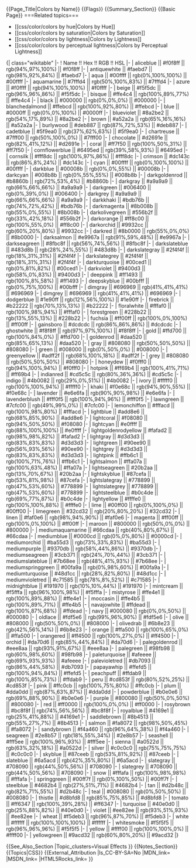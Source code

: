 {{Page_Title|Colors by Name}}
{{Flags}}
{{Summary_Section}}
{{Basic Page}}
===Related topics===
* [[css/color/colors by hue|Colors by Hue]]
* [[css/color/colors by saturation|Colors by Saturation]]
* [[css/color/colors by lightness|Colors by Lightness]]
* [[css/color/colors by perceptual lightness|Colors by Perceptual Lightness]]

{| class="wikitable"
|-
! Name !! Hex !! RGB !! HSL
|-
| aliceblue || #f0f8ff || rgb(94%,97%,100%) || #f0f8ff
|-
| antiquewhite || #faebd7 || rgb(98%,92%,84%) || #faebd7
|-
| aqua || #00ffff || rgb(0%,100%,100%) || #00ffff
|-
| aquamarine || #7fffd4 || rgb(50%,100%,83%) || #7fffd4
|-
| azure || #f0ffff || rgb(94%,100%,100%) || #f0ffff
|-
| beige || #f5f5dc || rgb(96%,96%,86%) || #f5f5dc
|-
| bisque || #ffe4c4 || rgb(100%,89%,77%) || #ffe4c4
|-
| black || #000000 || rgb(0%,0%,0%) || #000000
|-
| blanchedalmond || #ffebcd || rgb(100%,92%,80%) || #ffebcd
|-
| blue || #0000ff || rgb(0%,0%,100%) || #0000ff
|-
| blueviolet || #8a2be2 || rgb(54%,17%,89%) || #8a2be2
|-
| brown || #a52a2a || rgb(65%,16%,16%) || #a52a2a
|-
| burlywood || #deb887 || rgb(87%,72%,53%) || #deb887
|-
| cadetblue || #5f9ea0 || rgb(37%,62%,63%) || #5f9ea0
|-
| chartreuse || #7fff00 || rgb(50%,100%,0%) || #7fff00
|-
| chocolate || #d2691e || rgb(82%,41%,12%) || #d2691e
|-
| coral || #ff7f50 || rgb(100%,50%,31%) || #ff7f50
|-
| cornflowerblue || #6495ed || rgb(39%,58%,93%) || #6495ed
|-
| cornsilk || #fff8dc || rgb(100%,97%,86%) || #fff8dc
|-
| crimson || #dc143c || rgb(86%,8%,24%) || #dc143c
|-
| cyan || #00ffff || rgb(0%,100%,100%) || #00ffff
|-
| darkblue || #00008b || rgb(0%,0%,55%) || #00008b
|-
| darkcyan || #008b8b || rgb(0%,55%,55%) || #008b8b
|-
| darkgoldenrod || #b8860b || rgb(72%,53%,4%) || #b8860b
|-
| darkgray || #a9a9a9 || rgb(66%,66%,66%) || #a9a9a9
|-
| darkgreen || #006400 || rgb(0%,39%,0%) || #006400
|-
| darkgrey || #a9a9a9 || rgb(66%,66%,66%) || #a9a9a9
|-
| darkkhaki || #bdb76b || rgb(74%,72%,42%) || #bdb76b
|-
| darkmagenta || #8b008b || rgb(55%,0%,55%) || #8b008b
|-
| darkolivegreen || #556b2f || rgb(33%,42%,18%) || #556b2f
|-
| darkorange || #ff8c00 || rgb(100%,55%,0%) || #ff8c00
|-
| darkorchid || #9932cc || rgb(60%,20%,80%) || #9932cc
|-
| darkred || #8b0000 || rgb(55%,0%,0%) || #8b0000
|-
| darksalmon || #e9967a || rgb(91%,59%,48%) || #e9967a
|-
| darkseagreen || #8fbc8f || rgb(56%,74%,56%) || #8fbc8f
|-
| darkslateblue || #483d8b || rgb(28%,24%,55%) || #483d8b
|-
| darkslategray || #2f4f4f || rgb(18%,31%,31%) || #2f4f4f
|-
| darkslategrey || #2f4f4f || rgb(18%,31%,31%) || #2f4f4f
|-
| darkturquoise || #00ced1 || rgb(0%,81%,82%) || #00ced1
|-
| darkviolet || #9400d3 || rgb(58%,0%,83%) || #9400d3
|-
| deeppink || #ff1493 || rgb(100%,8%,58%) || #ff1493
|-
| deepskyblue || #00bfff || rgb(0%,75%,100%) || #00bfff
|-
| dimgray || #696969 || rgb(41%,41%,41%) || #696969
|-
| dimgrey || #696969 || rgb(41%,41%,41%) || #696969
|-
| dodgerblue || #1e90ff || rgb(12%,56%,100%) || #1e90ff
|-
| firebrick || #b22222 || rgb(70%,13%,13%) || #b22222
|-
| floralwhite || #fffaf0 || rgb(100%,98%,94%) || #fffaf0
|-
| forestgreen || #228b22 || rgb(13%,55%,13%) || #228b22
|-
| fuchsia || #ff00ff || rgb(100%,0%,100%) || #ff00ff
|-
| gainsboro || #dcdcdc || rgb(86%,86%,86%) || #dcdcdc
|-
| ghostwhite || #f8f8ff || rgb(97%,97%,100%) || #f8f8ff
|-
| gold || #ffd700 || rgb(100%,84%,0%) || #ffd700
|-
| goldenrod || #daa520 || rgb(85%,65%,13%) || #daa520
|-
| gray || #808080 || rgb(50%,50%,50%) || #808080
|-
| green || #008000 || rgb(0%,50%,0%) || #008000
|-
| greenyellow || #adff2f || rgb(68%,100%,18%) || #adff2f
|-
| grey || #808080 || rgb(50%,50%,50%) || #808080
|-
| honeydew || #f0fff0 || rgb(94%,100%,94%) || #f0fff0
|-
| hotpink || #ff69b4 || rgb(100%,41%,71%) || #ff69b4
|-
| indianred || #cd5c5c || rgb(80%,36%,36%) || #cd5c5c
|-
| indigo || #4b0082 || rgb(29%,0%,51%) || #4b0082
|-
| ivory || #fffff0 || rgb(100%,100%,94%) || #fffff0
|-
| khaki || #f0e68c || rgb(94%,90%,55%) || #f0e68c
|-
| lavender || #e6e6fa || rgb(90%,90%,98%) || #e6e6fa
|-
| lavenderblush || #fff0f5 || rgb(100%,94%,96%) || #fff0f5
|-
| lawngreen || #7cfc00 || rgb(49%,99%,0%) || #7cfc00
|-
| lemonchiffon || #fffacd || rgb(100%,98%,80%) || #fffacd
|-
| lightblue || #add8e6 || rgb(68%,85%,90%) || #add8e6
|-
| lightcoral || #f08080 || rgb(94%,50%,50%) || #f08080
|-
| lightcyan || #e0ffff || rgb(88%,100%,100%) || #e0ffff
|-
| lightgoldenrodyellow || #fafad2 || rgb(98%,98%,82%) || #fafad2
|-
| lightgray || #d3d3d3 || rgb(83%,83%,83%) || #d3d3d3
|-
| lightgreen || #90ee90 || rgb(56%,93%,56%) || #90ee90
|-
| lightgrey || #d3d3d3 || rgb(83%,83%,83%) || #d3d3d3
|-
| lightpink || #ffb6c1 || rgb(100%,71%,76%) || #ffb6c1
|-
| lightsalmon || #ffa07a || rgb(100%,63%,48%) || #ffa07a
|-
| lightseagreen || #20b2aa || rgb(13%,70%,67%) || #20b2aa
|-
| lightskyblue || #87cefa || rgb(53%,81%,98%) || #87cefa
|-
| lightslategray || #778899 || rgb(47%,53%,60%) || #778899
|-
| lightslategrey || #778899 || rgb(47%,53%,60%) || #778899
|-
| lightsteelblue || #b0c4de || rgb(69%,77%,87%) || #b0c4de
|-
| lightyellow || #ffffe0 || rgb(100%,100%,88%) || #ffffe0
|-
| lime || #00ff00 || rgb(0%,100%,0%) || #00ff00
|-
| limegreen || #32cd32 || rgb(20%,80%,20%) || #32cd32
|-
| linen || #faf0e6 || rgb(98%,94%,90%) || #faf0e6
|-
| magenta || #ff00ff || rgb(100%,0%,100%) || #ff00ff
|-
| maroon || #800000 || rgb(50%,0%,0%) || #800000
|-
| mediumaquamarine || #66cdaa || rgb(40%,80%,67%) || #66cdaa
|-
| mediumblue || #0000cd || rgb(0%,0%,80%) || #0000cd
|-
| mediumorchid || #ba55d3 || rgb(73%,33%,83%) || #ba55d3
|-
| mediumpurple || #9370db || rgb(58%,44%,86%) || #9370db
|-
| mediumseagreen || #3cb371 || rgb(24%,70%,44%) || #3cb371
|-
| mediumslateblue || #7b68ee || rgb(48%,41%,93%) || #7b68ee
|-
| mediumspringgreen || #00fa9a || rgb(0%,98%,60%) || #00fa9a
|-
| mediumturquoise || #48d1cc || rgb(28%,82%,80%) || #48d1cc
|-
| mediumvioletred || #c71585 || rgb(78%,8%,52%) || #c71585
|-
| midnightblue || #191970 || rgb(10%,10%,44%) || #191970
|-
| mintcream || #f5fffa || rgb(96%,100%,98%) || #f5fffa
|-
| mistyrose || #ffe4e1 || rgb(100%,89%,88%) || #ffe4e1
|-
| moccasin || #ffe4b5 || rgb(100%,89%,71%) || #ffe4b5
|-
| navajowhite || #ffdead || rgb(100%,87%,68%) || #ffdead
|-
| navy || #000080 || rgb(0%,0%,50%) || #000080
|-
| oldlace || #fdf5e6 || rgb(99%,96%,90%) || #fdf5e6
|-
| olive || #808000 || rgb(50%,50%,0%) || #808000
|-
| olivedrab || #6b8e23 || rgb(42%,56%,14%) || #6b8e23
|-
| orange || #ffa500 || rgb(100%,65%,0%) || #ffa500
|-
| orangered || #ff4500 || rgb(100%,27%,0%) || #ff4500
|-
| orchid || #da70d6 || rgb(85%,44%,84%) || #da70d6
|-
| palegoldenrod || #eee8aa || rgb(93%,91%,67%) || #eee8aa
|-
| palegreen || #98fb98 || rgb(60%,98%,60%) || #98fb98
|-
| paleturquoise || #afeeee || rgb(69%,93%,93%) || #afeeee
|-
| palevioletred || #db7093 || rgb(86%,44%,58%) || #db7093
|-
| papayawhip || #ffefd5 || rgb(100%,94%,84%) || #ffefd5
|-
| peachpuff || #ffdab9 || rgb(100%,85%,73%) || #ffdab9
|-
| peru || #cd853f || rgb(80%,52%,25%) || #cd853f
|-
| pink || #ffc0cb || rgb(100%,75%,80%) || #ffc0cb
|-
| plum || #dda0dd || rgb(87%,63%,87%) || #dda0dd
|-
| powderblue || #b0e0e6 || rgb(69%,88%,90%) || #b0e0e6
|-
| purple || #800080 || rgb(50%,0%,50%) || #800080
|-
| red || #ff0000 || rgb(100%,0%,0%) || #ff0000
|-
| rosybrown || #bc8f8f || rgb(74%,56%,56%) || #bc8f8f
|-
| royalblue || #4169e1 || rgb(25%,41%,88%) || #4169e1
|-
| saddlebrown || #8b4513 || rgb(55%,27%,7%) || #8b4513
|-
| salmon || #fa8072 || rgb(98%,50%,45%) || #fa8072
|-
| sandybrown || #f4a460 || rgb(96%,64%,38%) || #f4a460
|-
| seagreen || #2e8b57 || rgb(18%,55%,34%) || #2e8b57
|-
| seashell || #fff5ee || rgb(100%,96%,93%) || #fff5ee
|-
| sienna || #a0522d || rgb(63%,32%,18%) || #a0522d
|-
| silver || #c0c0c0 || rgb(75%,75%,75%) || #c0c0c0
|-
| skyblue || #87ceeb || rgb(53%,81%,92%) || #87ceeb
|-
| slateblue || #6a5acd || rgb(42%,35%,80%) || #6a5acd
|-
| slategray || #708090 || rgb(44%,50%,56%) || #708090
|-
| slategrey || #708090 || rgb(44%,50%,56%) || #708090
|-
| snow || #fffafa || rgb(100%,98%,98%) || #fffafa
|-
| springgreen || #00ff7f || rgb(0%,100%,50%) || #00ff7f
|-
| steelblue || #4682b4 || rgb(27%,51%,71%) || #4682b4
|-
| tan || #d2b48c || rgb(82%,71%,55%) || #d2b48c
|-
| teal || #008080 || rgb(0%,50%,50%) || #008080
|-
| thistle || #d8bfd8 || rgb(85%,75%,85%) || #d8bfd8
|-
| tomato || #ff6347 || rgb(100%,39%,28%) || #ff6347
|-
| turquoise || #40e0d0 || rgb(25%,88%,82%) || #40e0d0
|-
| violet || #ee82ee || rgb(93%,51%,93%) || #ee82ee
|-
| wheat || #f5deb3 || rgb(96%,87%,70%) || #f5deb3
|-
| white || #ffffff || rgb(100%,100%,100%) || #ffffff
|-
| whitesmoke || #f5f5f5 || rgb(96%,96%,96%) || #f5f5f5
|-
| yellow || #ffff00 || rgb(100%,100%,0%) || #ffff00
|-
| yellowgreen || #9acd32 || rgb(60%,80%,20%) || #9acd32
|}



{{See_Also_Section
|Topic_clusters=Visual Effects
}}
{{Notes_Section}}
{{Topics|CSS}}
{{External_Attribution
|Is_CC-BY-SA=No
|MDN_link=
|MSDN_link=
|HTML5Rocks_link=
}}